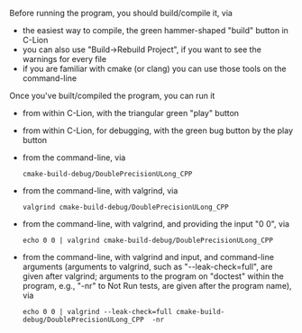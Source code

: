 Before running the program, you should build/compile it, via
* the easiest way to compile, the green hammer-shaped "build" button in C-Lion
* you can also use "Build->Rebuild Project", if you want to see the warnings for every file
* if you are familiar with cmake (or clang) you can use those tools on the command-line

Once you've built/compiled the program, you can run it
* from within C-Lion, with the triangular green "play" button

* from within C-Lion, for debugging, with the green bug button by the play button

* from the command-line, via

      cmake-build-debug/DoublePrecisionULong_CPP

* from the command-line, with valgrind, via

      valgrind cmake-build-debug/DoublePrecisionULong_CPP

* from the command-line, with valgrind, and providing the input "0 0", via

      echo 0 0 | valgrind cmake-build-debug/DoublePrecisionULong_CPP

* from the command-line, with valgrind and input, and command-line arguments
  (arguments to valgrind, such as "--leak-check=full", are given after valgrind;
  arguments to the program on "doctest" within the program, e.g., "-nr" to Not Run tests,
  are given after the program name), via

      echo 0 0 | valgrind --leak-check=full cmake-build-debug/DoublePrecisionULong_CPP  -nr
